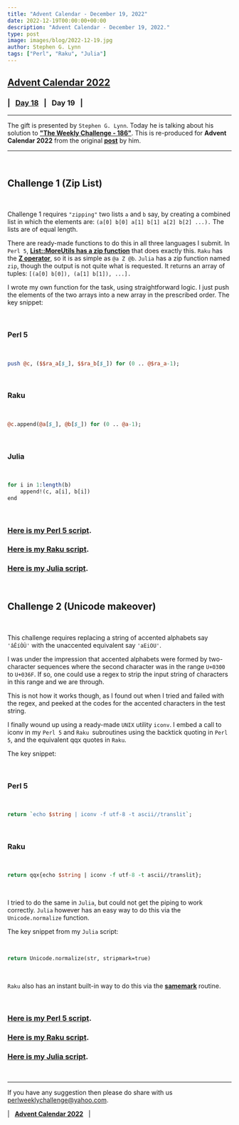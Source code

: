 ```yaml
---
title: "Advent Calendar - December 19, 2022"
date: 2022-12-19T00:00:00+00:00
description: "Advent Calendar - December 19, 2022."
type: post
image: images/blog/2022-12-19.jpg
author: Stephen G. Lynn
tags: ["Perl", "Raku", "Julia"]
---
```


## [**Advent Calendar 2022**](/blog/advent-calendar-2022)
### | &nbsp; [**Day 18**](/blog/advent-calendar-2022-12-18) &nbsp; | &nbsp; **Day 19** &nbsp; |
***

The gift is presented by `Stephen G. Lynn`. Today he is talking about his solution to [**"The Weekly Challenge - 186"**](/blog/perl-weekly-challenge-186). This is re-produced for **Advent Calendar 2022** from the original [**post**](https://thiujiac.blogspot.com/2022/10/pwc-186.html) by him.

***

<br>

## Challenge 1 (Zip List)

<br>

Challenge 1 requires `"zipping"` two lists `a` and `b` say, by creating a combined list in which the elements are: `(a[0] b[0] a[1] b[1] a[2] b[2] ...).` The lists are of equal length.

There are ready-made functions to do this in all three languages I submit. In `Perl 5`, [**List::MoreUtils has a zip function**](https://metacpan.org/pod/List::MoreUtils#zip-ARRAY1-ARRAY2-[-ARRAY3-...-]) that does exactly this. `Raku` has the [**Z operator**](https://docs.raku.org/routine/Z), so it is as simple as `@a Z @b`. `Julia` has a zip function named `zip`, though the output is not quite what is requested. It returns an array of tuples: `[(a[0] b[0]), (a[1] b[1]), ...].`

I wrote my own function for the task, using straightforward logic. I just push the elements of the two arrays into a new array in the prescribed order. The key snippet:

<br>

### Perl 5

<br>

```perl
push @c, ($$ra_a[$_], $$ra_b[$_]) for (0 .. @$ra_a-1);
```

<br>

### Raku

<br>

```perl
@c.append(@a[$_], @b[$_]) for (0 .. @a-1);
```

<br>

### Julia

<br>

```perl
for i in 1:length(b)
    append!(c, a[i], b[i])
end
```

<br>

### [**Here is my Perl 5 script**](https://github.com/manwar/perlweeklychallenge-club/blob/master/challenge-186/steve-g-lynn/perl/ch-1.pl).
### [**Here is my Raku script**](https://github.com/manwar/perlweeklychallenge-club/blob/master/challenge-186/steve-g-lynn/raku/ch-1.p6).
### [**Here is my Julia script**](https://github.com/manwar/perlweeklychallenge-club/blob/master/challenge-186/steve-g-lynn/julia/ch-1.jl).

<br>

## Challenge 2 (Unicode makeover)

<br>

This challenge requires replacing a string of accented alphabets say `'âÊíÒÙ'` with the unaccented equivalent say `'aEiOU'`.

I was under the impression that accented alphabets were formed by two-character sequences where the second character was in the range `U+0300` to `U+036F`. If so, one could use a regex to strip the input string of characters in this range and we are through.

This is not how it works though, as I found out when I tried and failed with the regex, and peeked at the codes for the accented characters in the test string.

I finally wound up using a ready-made `UNIX` utility `iconv`. I embed a call to iconv in my `Perl 5` and `Raku `subroutines using the backtick quoting in `Perl 5`, and the equivalent qqx quotes in `Raku`.

The key snippet:

<br>

### Perl 5

<br>

```perl
return `echo $string | iconv -f utf-8 -t ascii//translit`;
```

<br>

### Raku

<br>

```perl
return qqx{echo $string | iconv -f utf-8 -t ascii//translit};
```

<br>

I tried to do the same in `Julia`, but could not get the piping to work correctly. `Julia` however has an easy way to do this via the `Unicode.normalize` function.

The key snippet from my `Julia` script:

<br>

```perl
return Unicode.normalize(str, stripmark=true)
```

<br>

`Raku` also has an instant built-in way to do this via the [**samemark**](https://docs.raku.org/routine/samemark) routine.

<br>

### [**Here is my Perl 5 script**](https://github.com/manwar/perlweeklychallenge-club/blob/master/challenge-186/steve-g-lynn/perl/ch-2.pl).
### [**Here is my Raku script**](https://github.com/manwar/perlweeklychallenge-club/blob/master/challenge-186/steve-g-lynn/raku/ch-2.p6).
### [**Here is my Julia script**](https://github.com/manwar/perlweeklychallenge-club/blob/master/challenge-186/steve-g-lynn/julia/ch-2.jl).

<br>

***

If you have any suggestion then please do share with us <perlweeklychallenge@yahoo.com>.

| &nbsp; [**Advent Calendar 2022**](/blog/advent-calendar-2022) &nbsp; |
